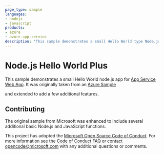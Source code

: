 ```yaml
---
page_type: sample
languages:
- nodejs
- javascript
products:
- azure
- azure-app-service
description: "This sample demonstrates a small Hello World type Node.js app for Azure App Service that includes . It also several basic Node.js and JavaScript features."
---
```


# Node.js Hello World Plus
This sample demonstrates a small Hello World node.js app for [App Service Web App](https://docs.microsoft.com/azure/app-service-web). It was originally taken from an [Azure Sample](https://github.com/Azure-Samples/nodejs-docs-hello-world/) 

and extended to add a few additional features. 

## Contributing
The original sample from Microsoft was enhanced to include several additional basic Node.js and JavaScript functions.

This project has adopted the [Microsoft Open Source Code of Conduct](https://opensource.microsoft.com/codeofconduct/). For more information see the [Code of Conduct FAQ](https://opensource.microsoft.com/codeofconduct/faq/) or contact [opencode@microsoft.com](mailto:opencode@microsoft.com) with any additional questions or comments. 
